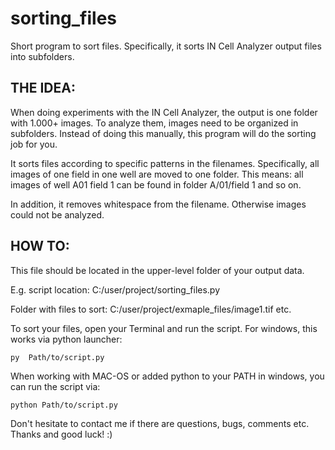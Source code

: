 # sorting_files
Short program to sort files. Specifically, it sorts IN Cell Analyzer output files into subfolders.

## THE IDEA:
When doing experiments with the IN Cell Analyzer, the output is one folder with 1.000+ images.
To analyze them, images need to be organized in subfolders. Instead of doing this manually, this program will do the sorting job for you.

It sorts files according to specific patterns in the filenames. Specifically, all images of one field in one well are moved to one folder.
This means: all images of well A01 field 1 can be found in folder A/01/field 1 and so on.

In addition, it removes whitespace from the filename. Otherwise images could not be analyzed.

## HOW TO:
This file should be located in the upper-level folder of your output data.

E.g. script location: C:/user/project/sorting_files.py

Folder with files to sort: C:/user/project/exmaple_files/image1.tif etc.

To sort your files, open your Terminal and run the script.
For windows, this works via python launcher:
```shell
py  Path/to/script.py
```

When working with MAC-OS or added python to your PATH in windows, you can run the script via:
```shell
python Path/to/script.py
```

Don't hesitate to contact me if there are questions, bugs, comments etc. Thanks and good luck! :)
